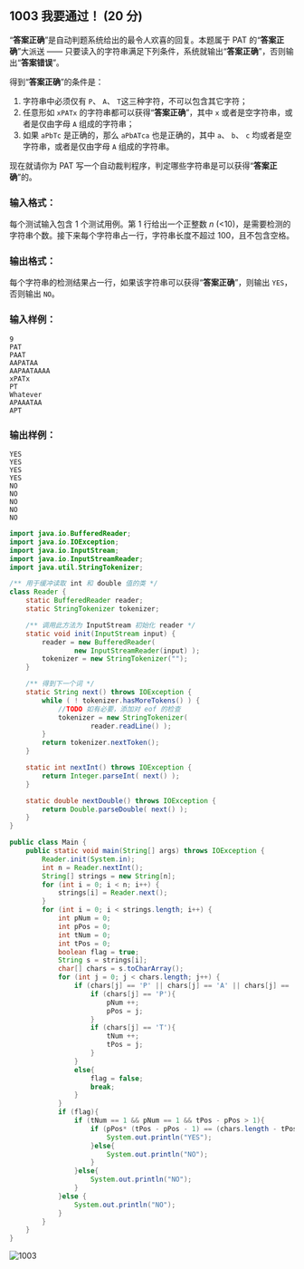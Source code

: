 ## 1003 我要通过！ (20 分)

“**答案正确**”是自动判题系统给出的最令人欢喜的回复。本题属于 PAT 的“**答案正确**”大派送 —— 只要读入的字符串满足下列条件，系统就输出“**答案正确**”，否则输出“**答案错误**”。

得到“**答案正确**”的条件是：

1. 字符串中必须仅有 `P`、 `A`、 `T`这三种字符，不可以包含其它字符；
2. 任意形如 `xPATx` 的字符串都可以获得“**答案正确**”，其中 `x` 或者是空字符串，或者是仅由字母 `A` 组成的字符串；
3. 如果 `aPbTc` 是正确的，那么 `aPbATca` 也是正确的，其中 `a`、 `b`、 `c` 均或者是空字符串，或者是仅由字母 `A` 组成的字符串。

现在就请你为 PAT 写一个自动裁判程序，判定哪些字符串是可以获得“**答案正确**”的。

### 输入格式：

每个测试输入包含 1 个测试用例。第 1 行给出一个正整数 *n* (<10)，是需要检测的字符串个数。接下来每个字符串占一行，字符串长度不超过 100，且不包含空格。

### 输出格式：

每个字符串的检测结果占一行，如果该字符串可以获得“**答案正确**”，则输出 `YES`，否则输出 `NO`。

### 输入样例：

```in
9
PAT
PAAT
AAPATAA
AAPAATAAAA
xPATx
PT
Whatever
APAAATAA
APT
```

### 输出样例：

```out
YES
YES
YES
YES
NO
NO
NO
NO
NO
```

```java
import java.io.BufferedReader;
import java.io.IOException;
import java.io.InputStream;
import java.io.InputStreamReader;
import java.util.StringTokenizer;

/** 用于缓冲读取 int 和 double 值的类 */
class Reader {
    static BufferedReader reader;
    static StringTokenizer tokenizer;

    /** 调用此方法为 InputStream 初始化 reader */
    static void init(InputStream input) {
        reader = new BufferedReader(
                new InputStreamReader(input) );
        tokenizer = new StringTokenizer("");
    }

    /** 得到下一个词 */
    static String next() throws IOException {
        while ( ! tokenizer.hasMoreTokens() ) {
            //TODO 如有必要，添加对 eof 的检查
            tokenizer = new StringTokenizer(
                    reader.readLine() );
        }
        return tokenizer.nextToken();
    }

    static int nextInt() throws IOException {
        return Integer.parseInt( next() );
    }

    static double nextDouble() throws IOException {
        return Double.parseDouble( next() );
    }
}

public class Main {
    public static void main(String[] args) throws IOException {
        Reader.init(System.in);
        int n = Reader.nextInt();
        String[] strings = new String[n];
        for (int i = 0; i < n; i++) {
            strings[i] = Reader.next();
        }
        for (int i = 0; i < strings.length; i++) {
            int pNum = 0;
            int pPos = 0;
            int tNum = 0;
            int tPos = 0;
            boolean flag = true;
            String s = strings[i];
            char[] chars = s.toCharArray();
            for (int j = 0; j < chars.length; j++) {
                if (chars[j] == 'P' || chars[j] == 'A' || chars[j] == 'T'){
                    if (chars[j] == 'P'){
                        pNum ++;
                        pPos = j;
                    }
                    if (chars[j] == 'T'){
                        tNum ++;
                        tPos = j;
                    }
                }
                else{
                    flag = false;
                    break;
                }
            }
            if (flag){
                if (tNum == 1 && pNum == 1 && tPos - pPos > 1){
                    if (pPos* (tPos - pPos - 1) == (chars.length - tPos - 1)){
                        System.out.println("YES");
                    }else{
                        System.out.println("NO");
                    }
                }else{
                    System.out.println("NO");
                }
            }else {
                System.out.println("NO");
            }
        }
    }
}
```

![1003](D:\桌面\PAT乙级\1003\1003.png)